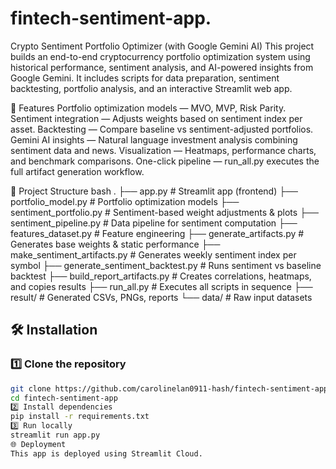 # fintech-sentiment-app.
Crypto Sentiment Portfolio Optimizer (with Google Gemini AI)
This project builds an end-to-end cryptocurrency portfolio optimization system using historical performance, sentiment analysis, and AI-powered insights from Google Gemini.
It includes scripts for data preparation, sentiment backtesting, portfolio analysis, and an interactive Streamlit web app.

🚀 Features
Portfolio optimization models — MVO, MVP, Risk Parity.
Sentiment integration — Adjusts weights based on sentiment index per asset.
Backtesting — Compare baseline vs sentiment-adjusted portfolios.
Gemini AI insights — Natural language investment analysis combining sentiment data and news.
Visualization — Heatmaps, performance charts, and benchmark comparisons.
One-click pipeline — run_all.py executes the full artifact generation workflow.

📂 Project Structure
bash
.
├── app.py                      # Streamlit app (frontend)
├── portfolio_model.py          # Portfolio optimization models
├── sentiment_portfolio.py      # Sentiment-based weight adjustments & plots
├── sentiment_pipeline.py       # Data pipeline for sentiment computation
├── features_dataset.py         # Feature engineering
├── generate_artifacts.py       # Generates base weights & static performance
├── make_sentiment_artifacts.py # Generates weekly sentiment index per symbol
├── generate_sentiment_backtest.py # Runs sentiment vs baseline backtest
├── build_report_artifacts.py   # Creates correlations, heatmaps, and copies results
├── run_all.py                  # Executes all scripts in sequence
├── result/                     # Generated CSVs, PNGs, reports
└── data/                       # Raw input datasets


## 🛠 Installation

### 1️⃣ Clone the repository
```bash
git clone https://github.com/carolinelan0911-hash/fintech-sentiment-app.git
cd fintech-sentiment-app
2️⃣ Install dependencies
pip install -r requirements.txt
3️⃣ Run locally
streamlit run app.py
🌐 Deployment
This app is deployed using Streamlit Cloud.
